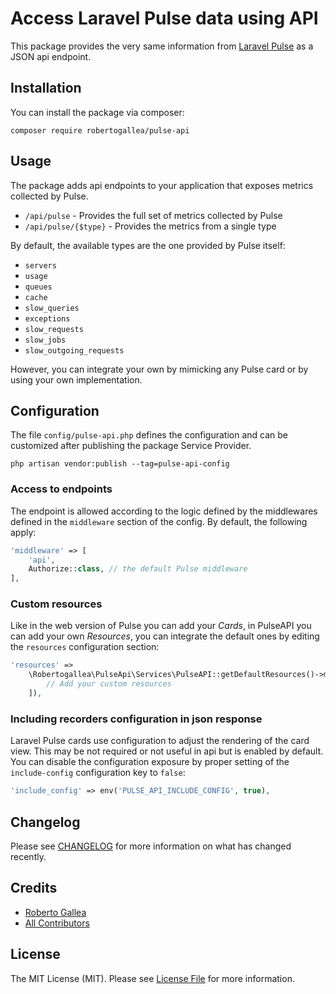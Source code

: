 # Access Laravel Pulse data using API

This package provides the very same information from [Laravel Pulse](https://pulse.laravel.com) as a JSON api endpoint.

## Installation

You can install the package via composer:

```shell
composer require robertogallea/pulse-api
```

## Usage

The package adds api endpoints to your application that exposes metrics collected by Pulse.

- `/api/pulse` - Provides the full set of metrics collected by Pulse
- `/api/pulse/{$type}` - Provides the metrics from a single type

By default, the available types are the one provided by Pulse itself:

- `servers`
- `usage`
- `queues`
- `cache`
- `slow_queries`
- `exceptions`
- `slow_requests`
- `slow_jobs`
- `slow_outgoing_requests`

However, you can integrate your own by mimicking any Pulse card or by using your own implementation.

## Configuration

The file `config/pulse-api.php` defines the configuration and can be customized after publishing the package Service 
Provider.

```shell
php artisan vendor:publish --tag=pulse-api-config
```
### Access to endpoints

The endpoint is allowed according to the logic defined by the middlewares defined in the `middleware` section of the 
config. By default, the following apply:

```php
'middleware' => [
    'api',
    Authorize::class, // the default Pulse middleware
],
```

### Custom resources

Like in the web version of Pulse you can add your _Cards_, in PulseAPI you can add your own _Resources_, you can 
integrate the default ones by editing the `resources` configuration section:
```php
'resources' =>
    \Robertogallea\PulseApi\Services\PulseAPI::getDefaultResources()->merge([
        // Add your custom resources
    ]),
```

### Including recorders configuration in json response

Laravel Pulse cards use configuration to adjust the rendering of the card view. This may be not required or not useful in
api but is enabled by default.
You can disable the configuration exposure by proper setting of the `include-config` configuration key to `false`:

```php
'include_config' => env('PULSE_API_INCLUDE_CONFIG', true),
```

## Changelog

Please see [CHANGELOG](CHANGELOG.md) for more information on what has changed recently.

## Credits

-   [Roberto Gallea](https://github.com/robertogallea)
-   [All Contributors](../../contributors)

## License

The MIT License (MIT). Please see [License File](LICENSE.md) for more information.